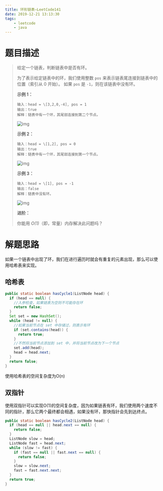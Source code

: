 ```yaml
---
title: 环形链表—LeetCode141
date: 2019-12-21 13:13:30
tags: 
	- leetcode
	- java
---
```


# 题目描述

> 给定一个链表，判断链表中是否有环。
>
> 为了表示给定链表中的环，我们使用整数 `pos` 来表示链表尾连接到链表中的位置（索引从 0 开始）。 如果 `pos` 是 `-1`，则在该链表中没有环。
>
>  
>
> **示例 1：**
>
> ```
> 输入：head = \[3,2,0,-4], pos = 1
> 输出：true
> 解释：链表中有一个环，其尾部连接到第二个节点。
> ```
>
> ![img](https://assets.leetcode-cn.com/aliyun-lc-upload/uploads/2018/12/07/circularlinkedlist.png)
>
> **示例 2：**
>
> ```
> 输入：head = \[1,2], pos = 0
> 输出：true
> 解释：链表中有一个环，其尾部连接到第一个节点。
> ```
>
> ![img](https://assets.leetcode-cn.com/aliyun-lc-upload/uploads/2018/12/07/circularlinkedlist_test2.png)
>
> **示例 3：**
>
> ```
> 输入：head = \[1], pos = -1
> 输出：false
> 解释：链表中没有环。
> ```
>
> ![img](https://assets.leetcode-cn.com/aliyun-lc-upload/uploads/2018/12/07/circularlinkedlist_test3.png)
>
>  
>
> **进阶：**
>
> 你能用 *O(1)*（即，常量）内存解决此问题吗？

<!--more-->

# 解题思路

如果一个链表中出现了环，我们在进行遍历时就会有重复的元素出现，那么可以使用哈希表来实现。

## 哈希表

```java
public static boolean hasCycle1(ListNode head) {
  if (head == null) {
    //入参检查，如果链表为空则不可能存在环
    return false;
  }
  Set set = new HashSet();
  while (head != null) {
    //如果当前节点在 set 中存储过，则表示有环
    if (set.contains(head)) {
      return true;
    }
    //不然将当前节点添加到 set 中，并将当前节点改为下一个节点
    set.add(head);
    head = head.next;
  }
  return false;
}
```

使用哈希表的空间复杂度为O(n)

## 双指针

使用双指针可以实现O(1)的空间复杂度，因为如果链表有环，我们使用两个速度不同的指针，那么它两个最终都会相遇，如果没有环，那快指针会先到达终点。

```java
public static boolean hasCycle2(ListNode head) {
  if (head == null || head.next == null) {
    return false;
  }
  ListNode slow = head;
  ListNode fast = head.next;
  while (slow != fast) {
    if (fast == null || fast.next == null) {
      return false;
    }
    slow = slow.next;
    fast = fast.next.next;
  }
  return true;
}
```

